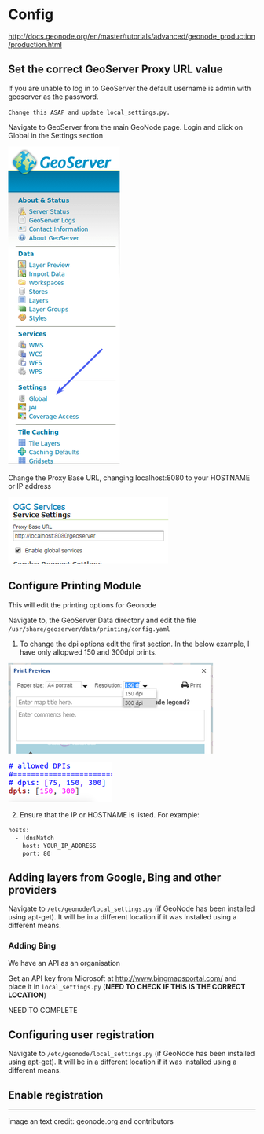 # Config

http://docs.geonode.org/en/master/tutorials/advanced/geonode_production/production.html

## Set the correct GeoServer Proxy URL value

If you are unable to log in to GeoServer the default username is admin with geoserver as the password. 

`Change this ASAP and update local_settings.py.`

Navigate to GeoServer from the main GeoNode page. Login and click on Global in the Settings section

![geoserver_settings_global.png](https://github.com/BrcMapsTeam/geonode_user_guides/blob/master/img/geoserver_settings_global.png "geoserver_settings_global.png")

Change the Proxy Base URL, changing localhost:8080 to your HOSTNAME or IP address

![geoserver_settings_global_url.png](https://github.com/BrcMapsTeam/geonode_user_guides/blob/master/img/geoserver_serttings_global_url.PNG "geoserver_settings_global_url.png")

## Configure Printing Module

This will edit the printing options for Geonode

Navigate to, the GeoServer Data directory and edit the file `/usr/share/geoserver/data/printing/config.yaml`

1. To change the dpi options edit the first section. In the below example, I have only allopwed 150 and 300dpi prints.

![printing_module_config_dpi_1.PNG](https://github.com/BrcMapsTeam/geonode_user_guides/blob/master/img/printing_module_config_dpi_1.PNG "printing_module_config_dpi_1.PNG")

![printing_module_config_dpi.PNG](https://github.com/BrcMapsTeam/geonode_user_guides/blob/master/img/printing_module_config_dpi.PNG "printing_module_config_dpi.PNG")

2. Ensure that the IP or HOSTNAME is listed. For example:

```
hosts:
  - !dnsMatch
    host: YOUR_IP_ADDRESS
    port: 80
```

## Adding layers from Google, Bing and other providers

Navigate to `/etc/geonode/local_settings.py` (if GeoNode has been installed using apt-get). It will be in a different location if it was installed using a different means. 

### Adding Bing

We have an API as an organisation

Get an API key from Microsoft at http://www.bingmapsportal.com/ and place it in `local_settings.py` (__NEED TO CHECK IF THIS IS THE CORRECT LOCATION__)



NEED TO COMPLETE

## Configuring user registration 

Navigate to `/etc/geonode/local_settings.py` (if GeoNode has been installed using apt-get). It will be in a different location if it was installed using a different means. 




## Enable registration




---

image an text credit: geonode.org and contributors
